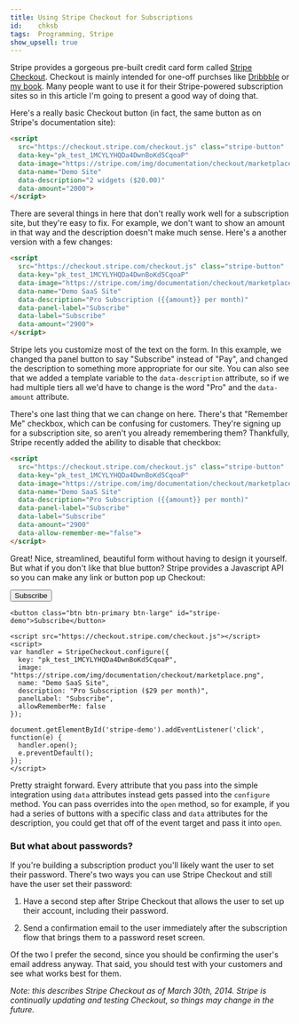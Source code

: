 ```yaml
---
title: Using Stripe Checkout for Subscriptions
id:    chksb
tags:  Programming, Stripe
show_upsell: true
---
```


Stripe provides a gorgeous pre-built credit card form called [Stripe Checkout](https://stripe.com/docs/checkout). Checkout is mainly intended for one-off purchses like [Dribbble](http://dribbble.com/) or [my book](/mastering-modern-payments). Many people want to use it for their Stripe-powered subscription sites so in this article I'm going to present a good way of doing that.

Here's a really basic Checkout button (in fact, the same button as on Stripe's documentation site):

<script
  src="https://checkout.stripe.com/checkout.js" class="stripe-button"
  data-key="pk_test_1MCYLYHQDa4DwnBoKd5CqoaP"
  data-image="https://stripe.com/img/documentation/checkout/marketplace.png"
  data-name="Demo Site"
  data-description="2 widgets ($20.00)"
  data-amount="2000">
</script>

```html
<script
  src="https://checkout.stripe.com/checkout.js" class="stripe-button"
  data-key="pk_test_1MCYLYHQDa4DwnBoKd5CqoaP"
  data-image="https://stripe.com/img/documentation/checkout/marketplace.png"
  data-name="Demo Site"
  data-description="2 widgets ($20.00)"
  data-amount="2000">
</script>
```

There are several things in here that don't really work well for a subscription site, but they're easy to fix. For example, we don't want to show an amount in that way and the description doesn't make much sense. Here's a another version with a few changes:

<script
  src="https://checkout.stripe.com/checkout.js" class="stripe-button"
  data-key="pk_test_1MCYLYHQDa4DwnBoKd5CqoaP"
  data-image="https://stripe.com/img/documentation/checkout/marketplace.png"
  data-name="Demo SaaS Site"
  data-description="Pro Subscription ($29 per month)"
  data-panel-label="Subscribe"
  data-label="Subscribe">
</script>

```html
<script
  src="https://checkout.stripe.com/checkout.js" class="stripe-button"
  data-key="pk_test_1MCYLYHQDa4DwnBoKd5CqoaP"
  data-image="https://stripe.com/img/documentation/checkout/marketplace.png"
  data-name="Demo SaaS Site"
  data-description="Pro Subscription ({{amount}} per month)"
  data-panel-label="Subscribe"
  data-label="Subscribe"
  data-amount="2900">
</script>
```

Stripe lets you customize most of the text on the form. In this example, we changed tha panel button to say "Subscribe" instead of "Pay", and changed the description to something more appropriate for our site. You can also see that we added a template variable to the `data-description` attribute, so if we had multiple tiers all we'd have to change is the word "Pro" and the `data-amount` attribute.

There's one last thing that we can change on here. There's that "Remember Me" checkbox, which can be confusing for customers. They're signing up for a subscription site, so aren't you already remembering them? Thankfully, Stripe recently added the ability to disable that checkbox:

<script
  src="https://checkout.stripe.com/checkout.js" class="stripe-button"
  data-key="pk_test_1MCYLYHQDa4DwnBoKd5CqoaP"
  data-image="https://stripe.com/img/documentation/checkout/marketplace.png"
  data-name="Demo SaaS Site"
  data-description="Pro Subscription ($29 per month)"
  data-panel-label="Subscribe"
  data-label="Subscribe"
  data-allow-remember-me="false">
</script>

```html
<script
  src="https://checkout.stripe.com/checkout.js" class="stripe-button"
  data-key="pk_test_1MCYLYHQDa4DwnBoKd5CqoaP"
  data-image="https://stripe.com/img/documentation/checkout/marketplace.png"
  data-name="Demo SaaS Site"
  data-description="Pro Subscription ({{amount}} per month)"
  data-panel-label="Subscribe"
  data-label="Subscribe"
  data-amount="2900"
  data-allow-remember-me="false">
</script>
```

Great! Nice, streamlined, beautiful form without having to design it yourself. But what if you don't like that blue button? Stripe provides a Javascript API so you can make any link or button pop up Checkout:

<button class="btn btn-primary btn-large" id="stripe-demo">Subscribe</button>

<script src="https://checkout.stripe.com/checkout.js"></script>
<script>
var handler = StripeCheckout.configure({
  key: "pk_test_1MCYLYHQDa4DwnBoKd5CqoaP",
  image: "https://stripe.com/img/documentation/checkout/marketplace.png",
  name: "Demo SaaS Site",
  description: "Pro Subscription ($29 per month)",
  panelLabel: "Subscribe",
  allowRememberMe: false
});

document.getElementById('stripe-demo').addEventListener('click', function(e) {
  handler.open();
  e.preventDefault();
});
</script>

```
<button class="btn btn-primary btn-large" id="stripe-demo">Subscribe</button>

<script src="https://checkout.stripe.com/checkout.js"></script>
<script>
var handler = StripeCheckout.configure({
  key: "pk_test_1MCYLYHQDa4DwnBoKd5CqoaP",
  image: "https://stripe.com/img/documentation/checkout/marketplace.png",
  name: "Demo SaaS Site",
  description: "Pro Subscription ($29 per month)",
  panelLabel: "Subscribe",
  allowRememberMe: false
});

document.getElementById('stripe-demo').addEventListener('click', function(e) {
  handler.open();
  e.preventDefault();
});
</script>
```

Pretty straight forward. Every attribute that you pass into the simple integration using `data` attributes instead gets passed into the `configure` method. You can pass overrides into the `open` method, so for example, if you had a series of buttons with a specific class and `data` attributes for the description, you could get that off of the event target and pass it into `open`.

### But what about passwords?

If you're building a subscription product you'll likely want the user to set their password. There's two ways you can use Stripe Checkout and still have the user set their password:

1. Have a second step after Stripe Checkout that allows the user to set up their account, including their password.

2. Send a confirmation email to the user immediately after the subscription flow that brings them to a password reset screen.

Of the two I prefer the second, since you should be confirming the user's email address anyway. That said, you should test with your customers and see what works best for them.

*Note: this describes Stripe Checkout as of March 30th, 2014. Stripe is continually updating and testing Checkout, so things may change in the future.*